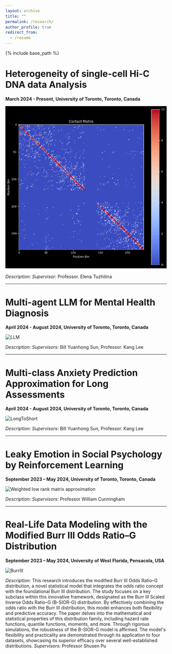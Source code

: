 ```yaml
---
layout: archive
title: ""
permalink: /research/
author_profile: true
redirect_from:
  - /resume
---
```


{% include base_path %}
# Heterogeneity of single-cell Hi-C DNA data Analysis
**March 2024 - Present, University of Toronto, Toronto, Canada**

![Single Cell Analysis](singlecell.png)

*Description:* 
*Supervisor:* Professor. Elena Tuzhilina

---------------------------

# Multi-agent LLM for Mental Health Diagnosis
**April 2024 - August 2024, University of Toronto, Toronto, Canada**

![LLM](path_to_image)

*Description:* 
*Supervisors:* Bill Yuanhong Sun, Professor. Kang Lee 

---------------------------

# Multi-class Anxiety Prediction Approximation for Long Assessments
**April 2024 - August 2024, University of Toronto, Toronto, Canada**

![LongToShort](path_to_image)

*Description:* 
*Supervisors:* Bill Yuanhong Sun, Professor. Kang Lee 

---------------------------

# Leaky Emotion in Social Psychology by Reinforcement Learning
**September 2023 – May 2024, University of Toronto, Toronto, Canada**

![Weighted low rank matrix approximation](path_to_image)

*Description:*
*Supervisors:* Professor William Cunningham

---------------------------

# Real-Life Data Modeling with the Modified Burr III Odds Ratio–G Distribution
**September 2023 – May 2024, University of West Florida, Pensacola, USA**

![BurrIII](path_to_image)

*Description:* This research introduces the modified Burr III Odds Ratio–G distribution, a novel statistical model that integrates the odds ratio concept with the foundational Burr III distribution. The study focuses on a key subclass within this innovative framework, designated as the Burr III Scaled Inverse Odds Ratio–G (B-SIOR-G) distribution. By effectively combining the odds ratio with the Burr III distribution, this model enhances both flexibility and predictive accuracy. The paper delves into the mathematical and statistical properties of this distribution family, including hazard rate functions, quantile functions, moments, and more. Through rigorous simulations, the robustness of the B-SIOR-G model is affirmed. The model's flexibility and practicality are demonstrated through its application to four datasets, showcasing its superior efficacy over several well-established distributions.
*Supervisors:* Professor Shusen Pu